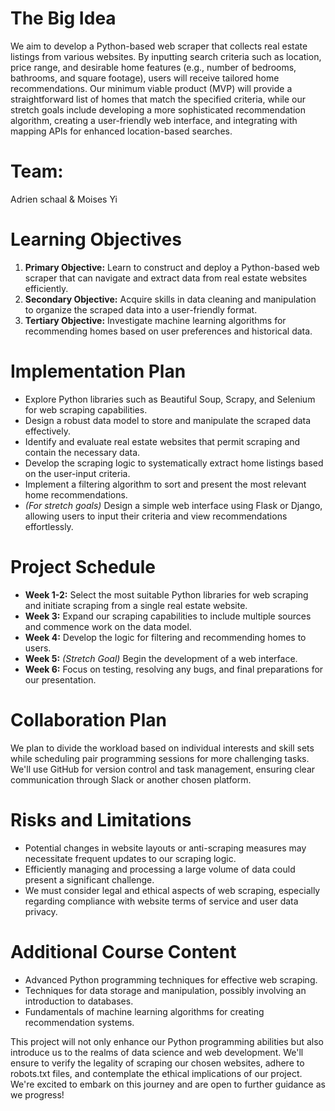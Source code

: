 # The Big Idea
We aim to develop a Python-based web scraper that collects real estate listings from various websites. By inputting search criteria such as location, price range, and desirable home features (e.g., number of bedrooms, bathrooms, and square footage), users will receive tailored home recommendations. Our minimum viable product (MVP) will provide a straightforward list of homes that match the specified criteria, while our stretch goals include developing a more sophisticated recommendation algorithm, creating a user-friendly web interface, and integrating with mapping APIs for enhanced location-based searches.

# Team:
Adrien schaal &
Moises Yi
# Learning Objectives
1. **Primary Objective:** Learn to construct and deploy a Python-based web scraper that can navigate and extract data from real estate websites efficiently.
2. **Secondary Objective:** Acquire skills in data cleaning and manipulation to organize the scraped data into a user-friendly format.
3. **Tertiary Objective:** Investigate machine learning algorithms for recommending homes based on user preferences and historical data.

# Implementation Plan
- Explore Python libraries such as Beautiful Soup, Scrapy, and Selenium for web scraping capabilities.
- Design a robust data model to store and manipulate the scraped data effectively.
- Identify and evaluate real estate websites that permit scraping and contain the necessary data.
- Develop the scraping logic to systematically extract home listings based on the user-input criteria.
- Implement a filtering algorithm to sort and present the most relevant home recommendations.
- *(For stretch goals)* Design a simple web interface using Flask or Django, allowing users to input their criteria and view recommendations effortlessly.

# Project Schedule
- **Week 1-2:** Select the most suitable Python libraries for web scraping and initiate scraping from a single real estate website.
- **Week 3:** Expand our scraping capabilities to include multiple sources and commence work on the data model.
- **Week 4:** Develop the logic for filtering and recommending homes to users.
- **Week 5:** *(Stretch Goal)* Begin the development of a web interface.
- **Week 6:** Focus on testing, resolving any bugs, and final preparations for our presentation.

# Collaboration Plan
We plan to divide the workload based on individual interests and skill sets while scheduling pair programming sessions for more challenging tasks. We'll use GitHub for version control and task management, ensuring clear communication through Slack or another chosen platform.

# Risks and Limitations
- Potential changes in website layouts or anti-scraping measures may necessitate frequent updates to our scraping logic.
- Efficiently managing and processing a large volume of data could present a significant challenge.
- We must consider legal and ethical aspects of web scraping, especially regarding compliance with website terms of service and user data privacy.

# Additional Course Content
- Advanced Python programming techniques for effective web scraping.
- Techniques for data storage and manipulation, possibly involving an introduction to databases.
- Fundamentals of machine learning algorithms for creating recommendation systems.

This project will not only enhance our Python programming abilities but also introduce us to the realms of data science and web development. We'll ensure to verify the legality of scraping our chosen websites, adhere to robots.txt files, and contemplate the ethical implications of our project. We're excited to embark on this journey and are open to further guidance as we progress!
